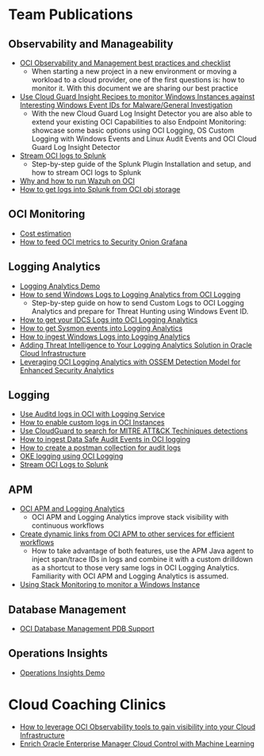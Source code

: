 # Team Publications

## Observability and Manageability 

- [OCI Observability and Management best practices and checklist](https://blogs.oracle.com/observability/post/oci-observability-checklist)
  - When starting a new project in a new environment or moving a workload to a cloud provider, one of the first questions is: how to monitor it. With this document we are sharing our best practice
- [Use Cloud Guard Insight Recipes to monitor Windows Instances against Interesting Windows Event IDs for Malware/General Investigation ](https://learnoci.cloud/use-cloud-guard-insight-recipes-to-monitor-windows-instances-against-interesting-windows-event-ids-7ef796174d37)
   - With the new Cloud Guard Log Insight Detector you are also able to extend your existing OCI Capabilities to also Endpoint Monitoring: showcase some basic options using OCI Logging, OS Custom Logging with Windows Events and Linux Audit Events and OCI Cloud Guard Log Insight Detector
- [Stream OCI logs to Splunk](https://learnoci.cloud/stream-oci-logs-to-splunk-e03522f87f7)
  - Step-by-step guide of the Splunk Plugin Installation and setup, and how to stream OCI logs to Splunk
- [Why and how to run Wazuh on OCI](https://learnoci.cloud/why-and-how-to-run-wazuh-on-oci-6b39174b5d2d)
- [How to get logs into Splunk from OCI obj storage](https://learnoci.cloud/how-to-get-logs-into-splunk-from-oci-object-storage-7304fbf467ea)

## OCI Monitoring 

- [Cost estimation](https://learnoci.cloud/new-summary-feature-in-the-oci-compute-creation-workflow-e71b63d68cdd)
- [How to feed OCI metrics to Security Onion Grafana](https://learnoci.cloud/how-to-feed-oci-metrics-to-security-onion-grafana-2dd1ceac3f71)

## Logging Analytics

- [Logging Analytics Demo](https://www.youtube.com/watch?v=1bJb92put4k)
- [How to send Windows Logs to Logging Analytics from OCI Logging](https://learnoci.cloud/how-to-send-windows-logs-to-logging-analytics-from-oci-logging-2c2a209c180a)
   - 	Step-by-step guide on how to send Custom Logs to OCI Logging Analytics and prepare for Threat Hunting using Windows Event ID.
- [How to get your IDCS Logs into OCI Logging Analytics](https://learnoci.cloud/how-to-get-your-idcs-logs-into-oci-logging-analytics-897dca063198)
- [How to get Sysmon events into Logging Analytics](https://learnoci.cloud/how-to-get-sysmon-events-into-logging-analytics-798eec1e57d5)
- [How to ingest Windows Logs into Logging Analytics](https://learnoci.cloud/how-to-ingest-windows-logs-into-logging-analytics-ec9fa591edc5)
- [Adding Threat Intelligence to Your Logging Analytics Solution in Oracle Cloud Infrastructure](https://learnoci.cloud/adding-threat-intelligence-to-your-logging-analytics-solution-in-oracle-cloud-infrastructure-882ee020fbcd)
- [Leveraging OCI Logging Analytics with OSSEM Detection Model for Enhanced Security Analytics](https://adibirzu.medium.com/leveraging-oci-logging-analytics-with-ossem-detection-model-for-enhanced-security-analytics-e599b270a14a)

## Logging

- [Use Auditd logs in OCI with Logging Service](https://learnoci.cloud/use-auditd-logs-in-oci-with-logging-service-5caa13719315)
- [How to enable custom logs in OCI Instances](https://learnoci.cloud/how-to-enable-custom-logs-in-oci-instances-c21701c05a930)
- [Use CloudGuard to search for MITRE ATT&CK Techiniques detections](https://learnoci.cloud/use-cloudguard-to-search-for-mitre-att-ck-techiniques-detections-722cd36ea6b5)
- [How to ingest Data Safe Audit Events in OCI logging](https://learnoci.cloud/how-to-ingest-data-safe-audit-events-in-oci-logging-efc1d65eefad)
- [How to create a postman collection for audit logs](https://learnoci.cloud/how-to-create-a-postman-collection-for-oci-audit-logs-7115f16737dd?sk=a2f842471737ad12c0ff5b67499a960e)
- [OKE logging using OCI Logging](https://learnoci.cloud/oke-log-collection-using-oci-logging-3f1e732928b3)
- [Stream OCI Logs to Splunk](https://learnoci.cloud/stream-oci-logs-to-splunk-e03522f87f7)
  
## APM

- [OCI APM and Logging Analytics](https://blogs.oracle.com/observability/post/connect-apm-with-log-analytics-and-more)
   - OCI APM and Logging Analytics improve stack visibility with continuous workflows
- [Create dynamic links from OCI APM to other services for efficient workflows](https://blogs.oracle.com/observability/post/connect-apm-with-log-analytics-and-more)
   - How to take advantage of both features, use the APM Java agent to inject span/trace IDs in logs and combine it with a custom drilldown as a shortcut to those very same logs in OCI Logging Analytics. Familiarity with OCI APM and Logging Analytics is assumed.
- [Using Stack Monitoring to monitor a Windows Instance](https://learnoci.cloud/using-stack-monitoring-to-monitor-a-windows-instance-d5f0d64f5494)
    
## Database Management

- [OCI Database Management PDB Support](https://learnoci.cloud/oci-database-management-new-features-announced-f9991cba2cc2)

## Operations Insights

- [Operations Insights Demo](https://www.youtube.com/watch?v=Y45kPRn_c7s)

# Cloud Coaching Clinics

- [How to leverage OCI Observability tools to gain visibility into your Cloud Infrastructure](https://www.youtube.com/watch?v=bFnWYZCOvVk)
- [Enrich Oracle Enterprise Manager Cloud Control with Machine Learning](https://www.youtube.com/watch?v=KPmDyCGZKi8)
